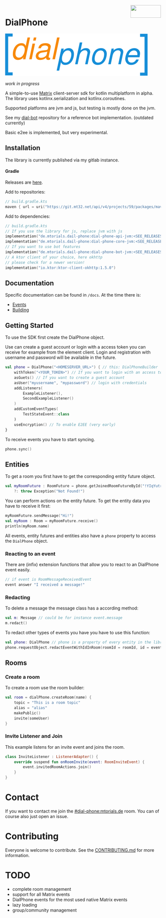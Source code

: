 <a href="https://matrix.org" target="_blank">
<img align="right" width="98" height="41" src="https://matrix.org/docs/projects/images//made-for-matrix.png"></a>

# DialPhone

![dialphone-logo](https://raw.githubusercontent.com/mtorials/dial-phone/master/logo.png)

*work in progress*

A simple-to-use [Matrix](https://matrix.org/) client-server sdk for kotlin multiplatform in alpha.
The library uses kotlinx.serialization and kotlinx.coroutines.

Supported platforms are jvm and js, but testing is mostly done on the jvm.

See my [dial-bot](https://github.com/mtorials/dialbot) repository for a reference bot implementation.
(outdated currently)

Basic e2ee is implemented, but very experimental.

## Installation

The library is currently published via my gitlab instance.

#### Gradle

Releases are [here](https://git.mt32.net/mtorials/dial-phone/-/packages/).

Add to repositories:

```kotlin
// build.gradle.kts
maven { url = uri("https://git.mt32.net/api/v4/projects/59/packages/maven") }
```

Add to dependencies:

```kotlin
// build.gradle.kts
// If you use the library for js, replace jvm with js
implementation("de.mtorials.dail-phone:dial-phone-api-jvm:<SEE_RELEASES>")
implementation("de.mtorials.dail-phone:dial-phone-core-jvm:<SEE_RELEASES>")
// If you want to use bot features
implementation("de.mtorials.dail-phone:dial-phone-bot-jvm:<SEE_RELEASES>")
// A ktor client of your choice, here okhttp
// please check for a newer version!
implementation("io.ktor:ktor-client-okhttp:1.5.0")
```

## Documentation

Specific documentation can be found in `/docs`. At the time there is:

- [Events](docs/events.md)
- [Building](docs/BUILDING.md)

## Getting Started

To use the SDK first create the DialPhone object.

Use can create a guest account or login with a access token you can receive for example from the element client.
Login and registration with username and password will be available in the future.
```kotlin
val phone = DialPhone("<HOMESERVER_URL>") { // this: DialPhoneBuilder
    withToken("<YOUR_TOKEN>") // If you want to login with an access token
    asGuets() // If you want to create a guest account
    asUser("myusername", "mypassword") // login with credentials
    addListeners(
        ExampleListener(),
        SecondExampleListener()
    )
    addCustomEventTypes(
        TestStateEvent::class
    )
    useEncryption() // To enable E2EE (very early)
}

```

To receive events you have to start syncing.

```kotlin
phone.sync()
```

## Entities

To get a room you first have to get the corresponding entity future object.
```kotlin
val myRoomFuture : RoomFuture = phone.getJoinedRoomFutureById("!YIqYutrrBUdGDombnI:mtorials.de")
    ?: throw Exception("Not Found!")
```
You can perform actions on the entity future. To get the entity data you have to receive it first:
```kotlin
myRoomFuture.sendMessage("Hi!")
val myRoom : Room = myRoomFuture.receive()
println(myRoom.name)
```
All events, entity futures and entities also have a `phone` property to access the `DialPhone` object.

### Reacting to an event

There are (infix) extension functions that allow you to react to an DialPhone event easily.

```kotlin
// if event is RoomMessageReceivedEvent
event answer "I received a message!"
```

### Redacting

To delete a message the message class has a according method:

```kotlin
val m: Message // could be for instance event.message
m.redact()
```

To redact other types of events you have you have to use this function:

```kotlin
val phone: DialPhone // phone is a property of every entity in the library
phone.requestObject.redactEventWithIdInRoom(roomId = roomId, id = eventId)
```

## Rooms

### Create a room 

To create a room use the room builder:

```kotlin
val room = dialPhone.createRoom(name) {
    topic = "This is a room topic"
    alias = "alias"
    makePublic()
    invite(someUser)
}
```

### Invite Listener and Join

This example listens for an invite event and joins the room.

```kotlin
class InviteListener : ListenerAdapter() {
    override suspend fun onRoomInvite(event: RoomInviteEvent) {
        event.invitedRoomActions.join()
    }
}
```

# Contact

If you want to contact me join the [#dial-phone:mtorials.de](https://matrix.to/#/#dial-phone:mtorials.de) room.
You can of course also just open an issue.

# Contributing

Everyone is welcome to contribute. See the [CONTRIBUTING.md](https://github.com/mtorials/dial-phone/blob/master/CONTRIBUTING.md) for more information.

# TODO

- complete room management
- support for all Matrix events
- DialPhone events for the most used native Matrix events
- lazy loading
- group/community management

